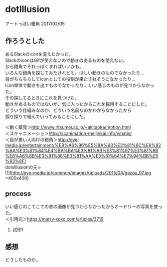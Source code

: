 # dotIllusion
アートっぽい錯角 2017/02/05

## 作ろうとした
あるSlackのiconを変えたかった。  
SlackのiconはGifが使えないので動きのあるものを使えない。  
なら錯角でそれっぽくすればいいかも。  
いろんな錯角を探してみたけれども、ほしい動きのものでなかったり...  
目がちらちらしてiconとしての役割が果たされそうになかったり...  
icon単体で動きを出すものでなかったり....いい感じのものが見つからなかった。  
その探してるときにこれを見つけた。  
動きがあるものではないが、気に入ったからこれを採用することにした。  
どういう仕組みなのか、どういう名前なのかわからなかったから  
探り探りで組んでいってみることにした。  

＜動く錯覚＞<http://www.ritsumei.ac.jp/~akitaoka/motion.html>  
＜スキャニメーショ＞<http://scanimation-meijinkai.info/whatis/>  
＜目が悪い人向けの錯角＞<http://eye-media.jp/entertainment/%E8%A6%96%E5%8A%9B%E3%81%8C%E6%82%AA%E3%81%84%E4%BA%BA%E3%81%AB%E3%81%97%E3%81%8B%E8%A6%8B%E3%81%88%E3%81%AA%E3%81%84%E7%94%BB%E5%83%8F/>  
dotsIllusionの元↓  
![](http://eye-media.jp/common/images/uploads/2015/04/gazou_07.jpg =400x400)  

## process
いい感じのこてこての昔の画像が見つからなかったからオードリーの写真を使った。  
＜引用元＞<https://marry-xoxo.com/articles/3719>  
1. 試作1




## 感想
どうしたものか。
